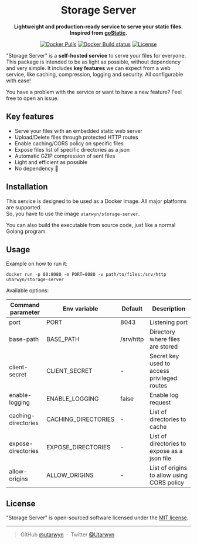 <div align="center">
  <h1>Storage Server</h1>

  <p>
    <strong>
      Lightweight and production-ready service to serve your static files.
      <br>
      Inspired from <a href="https://github.com/PierreZ/goStatic">goStatic</a>.
    </strong>
  </p>
   
  <p>
    <a href="https://hub.docker.com/r/utarwyn/storage-server"><img src="https://img.shields.io/docker/pulls/utarwyn/storage-server.svg" alt="Docker Pulls"></a>
    <a href="https://github.com/utarwyn/storage-server/actions/workflows/publish.yml"><img src="https://img.shields.io/github/actions/workflow/status/utarwyn/storage-server/publish.yml?label=docker%20build" alt="Docker Build status"></a>
    <a href="https://github.com/utarwyn/storage-server/blob/main/LICENSE"><img src="https://img.shields.io/github/license/utarwyn/storage-server" alt="License"></a>
  </p>
</div>

"Storage Server" is a **self-hosted service** to serve your files for everyone. This package is intended to be
as light as possible, without dependency and very simple. It includes **key features** we can expect from a web
service, like caching, compression, logging and security. All configurable with ease!

You have a problem with the service or want to have a new feature? Feel free to open an issue.


Key features
------------

- Serve your files with an embedded static web server
- Upload/Delete files through protected HTTP routes
- Enable caching/CORS policy on specific files
- Expose files list of specific directories as a json
- Automatic GZIP compression of sent files
- Light and efficient as possible
- No dependency :tada:

Installation
------------

This service is designed to be used as a Docker image. All major platforms are supported. \
So, you have to use the image `utarwyn/storage-server`.

You can also build the executable from source code, just like a normal Golang program.


Usage
-----

Example on how to run it:

```
docker run -p 80:8080 -e PORT=8080 -v path/to/files:/srv/http utarwyn/storage-server
```

Available options:

| Command parameter   | Env variable        | Default   | Description                                  |
|---------------------|---------------------|-----------|----------------------------------------------|
| port                | PORT                | 8043      | Listening port                               |
| base-path           | BASE_PATH           | /srv/http | Directory where files are stored             |
| client-secret       | CLIENT_SECRET       | -         | Secret key used to access privileged routes  |
| enable-logging      | ENABLE_LOGGING      | false     | Enable log request                           |
| caching-directories | CACHING_DIRECTORIES | -         | List of directories to cache                 |
| expose-directories  | EXPOSE_DIRECTORIES  | -         | List of directories to expose as a json file |
| allow-origins       | ALLOW_ORIGINS       | -         | List of origins to allow using CORS policy   |

License
-------

"Storage Server" is open-sourced software licensed under the [MIT license][1].

---
> GitHub [@utarwyn][2] &nbsp;&middot;&nbsp; Twitter [@Utarwyn][3]


[1]: https://github.com/utarwyn/storage-server/blob/main/LICENSE

[2]: https://github.com/utarwyn

[3]: https://twitter.com/Utarwyn
